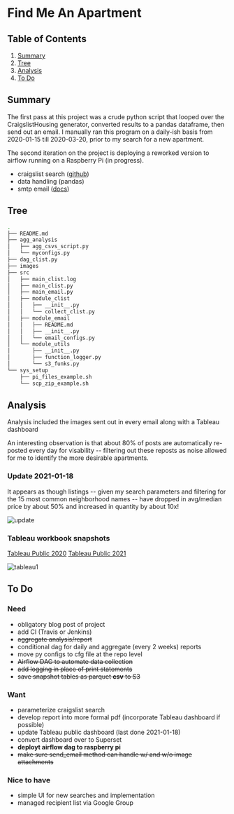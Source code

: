 # Find Me An Apartment

## Table of Contents

1. [Summary](README.md#summary)
2. [Tree](README.md#tree)
3. [Analysis](README.md#analysis)
4. [To Do](README.md#to-do)

## Summary

The first pass at this project was a crude python script that looped over the CraigslistHousing generator, converted results to a pandas dataframe, then send out an email. I manually ran this program on a daily-ish basis from 2020-01-15 till 2020-03-20, prior to my search for a new apartment. 

The second iteration on the project is deploying a reworked version to airflow running on a Raspberry Pi (in progress).

- craigslist search ([github](https://github.com/juliomalegria/python-craigslist))
- data handling (pandas)
- smtp email ([docs](https://docs.python.org/3/library/smtplib.html))

## Tree
```bash
.
├── README.md
├── agg_analysis
│   ├── agg_csvs_script.py
│   └── myconfigs.py
├── dag_clist.py
├── images
├── src
│   ├── main_clist.log
│   ├── main_clist.py
│   ├── main_email.py
│   ├── module_clist
│   │   ├── __init__.py
│   │   └── collect_clist.py
│   ├── module_email
│   │   ├── README.md
│   │   ├── __init__.py
│   │   └── email_configs.py
│   └── module_utils
│       ├── __init__.py
│       ├── function_logger.py
│       └── s3_funks.py
└── sys_setup
    ├── pi_files_example.sh
    └── scp_zip_example.sh
```

## Analysis
Analysis included the images sent out in every email along with a Tableau dashboard

An interesting observation is that about 80% of posts are automatically re-posted every day for visability -- filtering out these reposts as noise allowed for me to identify the more desirable apartments. 

### Update 2021-01-18
It appears as though listings -- given my search parameters and filtering for the 15 most common neighborhood names -- have dropped in avg/median price by about 50% and increased in quantity by about 10x!

![update](https://github.com/william-cass-wright/find_me_an_apartment/blob/master/images/Screen_Shot_2021-01-15_at_1.13.56_AM.png)

### Tableau workbook snapshots
[Tableau Public 2020](https://public.tableau.com/profile/will.wright6939#!/vizhome/2020-07-20_craigslist_listings_analysis_in_sf/MainDashboard)
[Tableau Public 2021](https://public.tableau.com/profile/will.wright6939#!/vizhome/clistanalysisofSF2021/MainDashboard)

![tableau1](https://github.com/william-cass-wright/find_me_an_apartment/blob/master/images/tableau1.png)

## To Do
### Need
- obligatory blog post of project
- add CI (Travis or Jenkins)
- ~~aggregate analysis/report~~
- conditional dag for daily and aggregate (every 2 weeks) reports
- move py configs to cfg file at the repo level
- ~~Airflow DAG to automate data collection~~
- ~~add logging in place of print statements~~
- ~~save snapshot tables as ~~parquet~~ __csv__ to S3~~

### Want
- parameterize craigslist search
- develop report into more formal pdf (incorporate Tableau dashboard if possible)
- update Tableau public dashboard (last done 2021-01-18)
- convert dashboard over to Superset
- __deployt airflow dag to raspberry pi__
- ~~make sure send_email method can handle w/ and w/o image attachments~~

### Nice to have
- simple UI for new searches and implementation
- managed recipient list via Google Group
